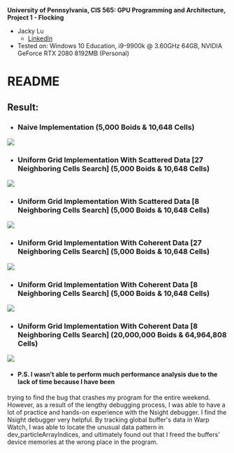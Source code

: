 **University of Pennsylvania, CIS 565: GPU Programming and Architecture,
Project 1 - Flocking**

* Jacky Lu
  * [LinkedIn](https://www.linkedin.com/in/jacky-lu-506968129/)
* Tested on: Windows 10 Education, i9-9900k @ 3.60GHz 64GB, NVIDIA GeForce RTX 2080 8192MB (Personal)

# README

## Result:
* ### Naive Implementation (5,000 Boids & 10,648 Cells)
![](images/naive_5000_boids_10648_cells.gif)
* ### Uniform Grid Implementation With Scattered Data [27 Neighboring Cells Search] (5,000 Boids & 10,648 Cells)
![](images/uniform_27_5000_boids_10648_cells.gif)
* ### Uniform Grid Implementation With Scattered Data [8 Neighboring Cells Search] (5,000 Boids & 10,648 Cells)
![](images/uniform_8_5000_boids_10648_cells.gif)
* ### Uniform Grid Implementation With Coherent Data [27 Neighboring Cells Search] (5,000 Boids & 10,648 Cells)
![](images/coherent_27_5000_boids_10648_cells.gif)
* ### Uniform Grid Implementation With Coherent Data [8 Neighboring Cells Search] (5,000 Boids & 10,648 Cells)
![](images/coherent_8_5000_boids_10648_cells.gif)
* ### Uniform Grid Implementation With Coherent Data [8 Neighboring Cells Search] (20,000,000 Boids & 64,964,808 Cells)
![](images/coherent_8_20000000_boids_64964808_cells.gif)

* #### P.S. I wasn't able to perform much performance analysis due to the lack of time because I have been 
trying to find the bug that crashes my program for the entire weekend. However, as a result of the lengthy debugging 
process, I was able to have a lot of practice and hands-on experience with the Nsight debugger. I find the Nsight debugger
very helpful. By tracking global buffer's data in Warp Watch, I was able to locate the unusual data pattern in dev_particleArrayIndices,
and ultimately found out that I freed the buffers' device memories at the wrong place in the program.